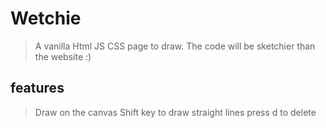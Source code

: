 # **Wetchie**

> A vanilla Html JS CSS page to draw. The code will be sketchier than the website :)

## features

> Draw on the canvas
> Shift key to draw straight lines
> press d to delete

